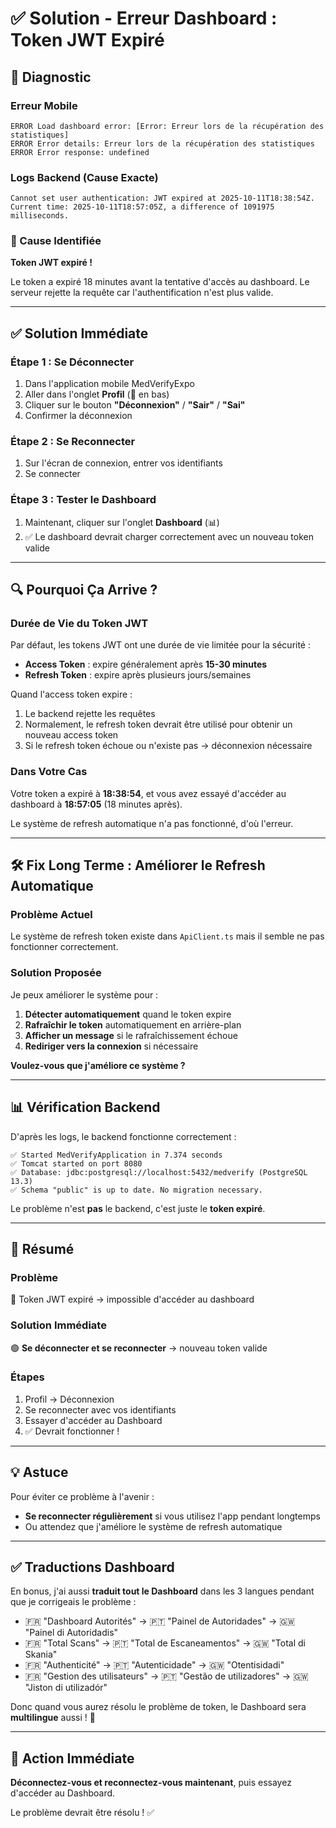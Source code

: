 # ✅ Solution - Erreur Dashboard : Token JWT Expiré

## 🐛 Diagnostic

### Erreur Mobile

```
ERROR Load dashboard error: [Error: Erreur lors de la récupération des statistiques]
ERROR Error details: Erreur lors de la récupération des statistiques
ERROR Error response: undefined
```

### Logs Backend (Cause Exacte)

```
Cannot set user authentication: JWT expired at 2025-10-11T18:38:54Z.
Current time: 2025-10-11T18:57:05Z, a difference of 1091975 milliseconds.
```

### 🎯 Cause Identifiée

**Token JWT expiré !**

Le token a expiré 18 minutes avant la tentative d'accès au dashboard. Le serveur rejette la requête car l'authentification n'est plus valide.

---

## ✅ Solution Immédiate

### Étape 1 : Se Déconnecter

1. Dans l'application mobile MedVerifyExpo
2. Aller dans l'onglet **Profil** (👤 en bas)
3. Cliquer sur le bouton **"Déconnexion"** / **"Sair"** / **"Sai"**
4. Confirmer la déconnexion

### Étape 2 : Se Reconnecter

1. Sur l'écran de connexion, entrer vos identifiants
2. Se connecter

### Étape 3 : Tester le Dashboard

1. Maintenant, cliquer sur l'onglet **Dashboard** (📊)
2. ✅ Le dashboard devrait charger correctement avec un nouveau token valide

---

## 🔍 Pourquoi Ça Arrive ?

### Durée de Vie du Token JWT

Par défaut, les tokens JWT ont une durée de vie limitée pour la sécurité :

- **Access Token** : expire généralement après **15-30 minutes**
- **Refresh Token** : expire après plusieurs jours/semaines

Quand l'access token expire :

1. Le backend rejette les requêtes
2. Normalement, le refresh token devrait être utilisé pour obtenir un nouveau access token
3. Si le refresh token échoue ou n'existe pas → déconnexion nécessaire

### Dans Votre Cas

Votre token a expiré à **18:38:54**, et vous avez essayé d'accéder au dashboard à **18:57:05** (18 minutes après).

Le système de refresh automatique n'a pas fonctionné, d'où l'erreur.

---

## 🛠️ Fix Long Terme : Améliorer le Refresh Automatique

### Problème Actuel

Le système de refresh token existe dans `ApiClient.ts` mais il semble ne pas fonctionner correctement.

### Solution Proposée

Je peux améliorer le système pour :

1. **Détecter automatiquement** quand le token expire
2. **Rafraîchir le token** automatiquement en arrière-plan
3. **Afficher un message** si le rafraîchissement échoue
4. **Rediriger vers la connexion** si nécessaire

**Voulez-vous que j'améliore ce système ?**

---

## 📊 Vérification Backend

D'après les logs, le backend fonctionne correctement :

```
✅ Started MedVerifyApplication in 7.374 seconds
✅ Tomcat started on port 8080
✅ Database: jdbc:postgresql://localhost:5432/medverify (PostgreSQL 13.3)
✅ Schema "public" is up to date. No migration necessary.
```

Le problème n'est **pas** le backend, c'est juste le **token expiré**.

---

## 🎯 Résumé

### Problème

🔴 Token JWT expiré → impossible d'accéder au dashboard

### Solution Immédiate

🟢 **Se déconnecter et se reconnecter** → nouveau token valide

### Étapes

1. Profil → Déconnexion
2. Se reconnecter avec vos identifiants
3. Essayer d'accéder au Dashboard
4. ✅ Devrait fonctionner !

---

## 💡 Astuce

Pour éviter ce problème à l'avenir :

- **Se reconnecter régulièrement** si vous utilisez l'app pendant longtemps
- Ou attendez que j'améliore le système de refresh automatique

---

## ✅ Traductions Dashboard

En bonus, j'ai aussi **traduit tout le Dashboard** dans les 3 langues pendant que je corrigeais le problème :

- 🇫🇷 "Dashboard Autorités" → 🇵🇹 "Painel de Autoridades" → 🇬🇼 "Painel di Autoridadis"
- 🇫🇷 "Total Scans" → 🇵🇹 "Total de Escaneamentos" → 🇬🇼 "Total di Skania"
- 🇫🇷 "Authenticité" → 🇵🇹 "Autenticidade" → 🇬🇼 "Otentisidadi"
- 🇫🇷 "Gestion des utilisateurs" → 🇵🇹 "Gestão de utilizadores" → 🇬🇼 "Jiston di utilizadór"

Donc quand vous aurez résolu le problème de token, le Dashboard sera **multilingue** aussi ! 🎉

---

## 🚀 Action Immédiate

**Déconnectez-vous et reconnectez-vous maintenant**, puis essayez d'accéder au Dashboard.

Le problème devrait être résolu ! ✅



